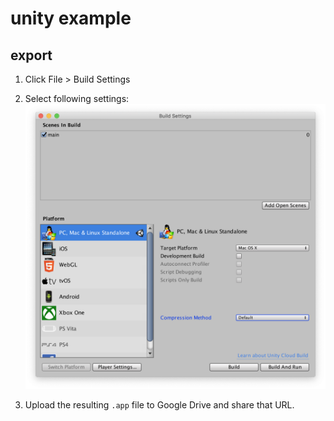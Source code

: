 # unity example

## export

1. Click File > Build Settings

2. Select following settings: ![](../_images/unity_export.png)

3. Upload the resulting `.app` file to Google Drive and share that URL.
